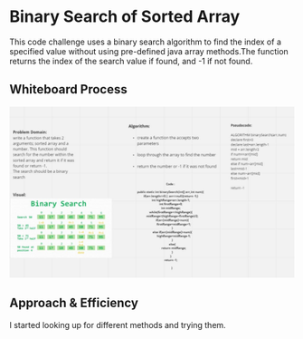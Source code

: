 # Binary Search of Sorted Array

This code challenge uses a binary search algorithm to find the index of a specified value without using pre-defined java array methods.The function returns the index of the search value if found, and -1 if not found.

## Whiteboard Process

![](./array-binary-search.JPG)

## Approach & Efficiency

I started looking up for different methods and trying them.